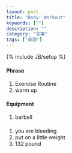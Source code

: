 ```yaml
---
layout: post
title: "Body: Workout"
keywords: [""]
description: ""
category: "言葉"
tags: ["英語"]
---
```

{% include JB/setup %}

#### Phrase
1. Exercise Routine
2. warm up


#### Equipment
1. barbell


####
1. you are bleeding
2. put on a little weight
3. 132 pound

